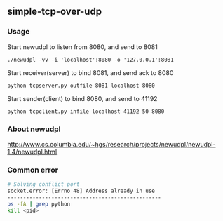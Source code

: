 ## simple-tcp-over-udp


### Usage
Start newudpl to listen from 8080, and send to 8081
```
./newudpl -vv -i 'localhost':8080 -o '127.0.0.1':8081
```

Start receiver(server) to bind 8081, and send ack to 8080
```
python tcpserver.py outfile 8081 localhost 8080
```

Start sender(client) to bind 8080, and send to 41192
```
python tcpclient.py infile localhost 41192 50 8080
```


### About newudpl
http://www.cs.columbia.edu/~hgs/research/projects/newudpl/newudpl-1.4/newudpl.html

### Common error
```bash
# Solving conflict port 
socket.error: [Errno 48] Address already in use
-------------------------------------------------
ps -fA | grep python
kill <pid>
```
